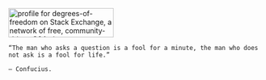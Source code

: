 <a href="https://stackexchange.com/users/14612253"><img src="https://stackexchange.com/users/flair/14612253.png?refresh=123" width="208" height="58" alt="profile for degrees-of-freedom on Stack Exchange, a network of free, community-driven Q&amp;A sites" title="profile for degrees-of-freedom on Stack Exchange, a network of free, community-driven Q&amp;A sites"></a>


```text
“The man who asks a question is a fool for a minute, the man who does not ask is a fool for life.”

– Confucius.
```
